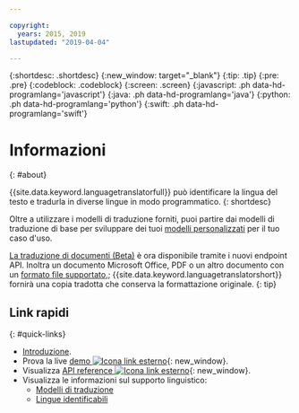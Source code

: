 ```yaml
---

copyright:
  years: 2015, 2019
lastupdated: "2019-04-04"

---
```


{:shortdesc: .shortdesc}
{:new_window: target="_blank"}
{:tip: .tip}
{:pre: .pre}
{:codeblock: .codeblock}
{:screen: .screen}
{:javascript: .ph data-hd-programlang='javascript'}
{:java: .ph data-hd-programlang='java'}
{:python: .ph data-hd-programlang='python'}
{:swift: .ph data-hd-programlang='swift'}

# Informazioni
{: #about}

{{site.data.keyword.languagetranslatorfull}} può identificare la lingua del testo e tradurla in diverse lingue in modo programmatico.
{: shortdesc}

Oltre a utilizzare i modelli di traduzione forniti, puoi partire dai modelli di traduzione di base per sviluppare dei tuoi [modelli personalizzati](/docs/services/language-translator?topic=language-translator-customizing) per il tuo caso d'uso.

[La traduzione di documenti (Beta)](/docs/services/language-translator?topic=language-translator-translating-documents) è ora disponibile tramite i nuovi endpoint API. Inoltra un documento Microsoft Office, PDF o un altro documento con un [formato file supportato](/docs/services/language-translator?topic=language-translator-translating-documents#supported-file-formats),; {{site.data.keyword.languagetranslatorshort}} fornirà una copia tradotta che conserva la formattazione originale.
{: tip}

## Link rapidi
{: #quick-links}

- [Introduzione](/docs/services/language-translator?topic=language-translator-getting-started).
- Prova la live [demo ![Icona link esterno](../../icons/launch-glyph.svg "Icona link esterno")](https://language-translator-demo.ng.bluemix.net/){: new_window}.
- Visualizza [API reference ![Icona link esterno](../../icons/launch-glyph.svg "Icona link esterno")](https://{DomainName/apidocs/language-translator){: new_window}.
- Visualizza le informazioni sul supporto linguistico:
  - [Modelli di traduzione](/docs/services/language-translator?topic=language-translator-translation-models)
  - [Lingue identificabili](/docs/services/language-translator?topic=language-translator-identifiable-languages)

